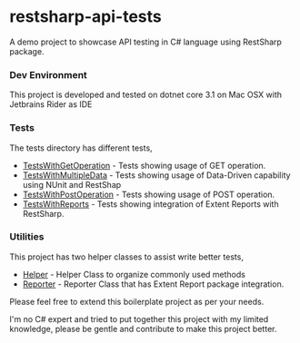 # restsharp-api-tests

A demo project to showcase API testing in C# language using RestSharp package. 

### Dev Environment
This project is developed and tested on dotnet core 3.1 on Mac OSX with Jetbrains Rider as IDE

### Tests
The tests directory has different tests,
* [TestsWithGetOperation](/Tests/TestsWithGetOperation.cs) - Tests showing usage of GET operation.
* [TestsWithMultipleData](/Tests/TestsWIthMultipleData.cs) - Tests showing usage of Data-Driven capability using NUnit and RestShap
* [TestsWithPostOperation](/Tests/TestsWithPostOperation.cs) - Tests showing usage of POST operation.
* [TestsWithReports](/Tests/TestWithReport.cs) - Tests showing integration of Extent Reports with RestSharp.

### Utilities
This project has two helper classes to assist write better tests,
* [Helper](/Utilities/Helper.cs) - Helper Class to organize commonly used methods
* [Reporter](/Utilities/Reporter.cs) - Reporter Class that has Extent Report package integration.

Please feel free to extend this boilerplate project as per your needs.

I'm no C# expert and tried to put together this project with my limited knowledge, please be gentle and contribute to make this project better.